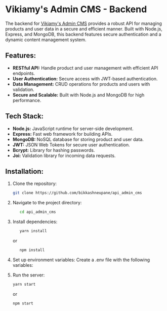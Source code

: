 # Vikiamy's Admin CMS - Backend

The backend for [Vikiamy's Admin CMS](https://vikiasmy-admin.bikashneupane.com/) provides a robust API for managing products and user data in a secure and efficient manner. Built with Node.js, Express, and MongoDB, this backend features secure authentication and a dynamic content management system.

## Features:

- **RESTful API:** Handle product and user management with efficient API endpoints.
- **User Authentication:** Secure access with JWT-based authentication.
- **Data Management:** CRUD operations for products and users with validation.
- **Secure and Scalable:** Built with Node.js and MongoDB for high performance.

## Tech Stack:

- **Node.js:** JavaScript runtime for server-side development.
- **Express:** Fast web framework for building APIs.
- **MongoDB:** NoSQL database for storing product and user data.
- **JWT:** JSON Web Tokens for secure user authentication.
- **Bcrypt:** Library for hashing passwords.
- **Joi:** Validation library for incoming data requests.

## Installation:

1. Clone the repository:

   ```bash
   git clone https://github.com/bikkashneupane/api_admin_cms
   ```

2. Navigate to the project directory:

   ```bash
      cd api_admin_cms
   ```

3. Install dependencies:

   ```bash
      yarn install
   ```

   or

   ```bash
      npm install
   ```

4. Set up environment variables: Create a .env file with the following variables:

5. Run the server:

   ```bash
   yarn start
   ```

   or

   ```bash
   npm start
   ```

